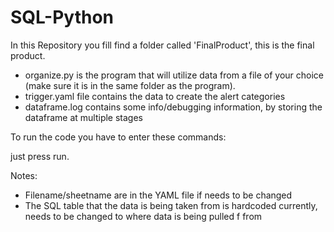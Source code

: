 # SQL-Python
In this Repository you fill find a folder called 'FinalProduct', this is the final product.
- organize.py is the program that will utilize data from a file of your choice (make sure it is in the same folder as the       program). 
- trigger.yaml file contains the data to create the alert categories
- dataframe.log contains some info/debugging information, by storing the dataframe at multiple stages

To run the code you have to enter these commands:

just press run.
 
Notes:
- Filename/sheetname are in the YAML file if needs to be changed
- The SQL table that the data is being taken from is hardcoded currently, needs to be changed to where data is being pulled f   from

